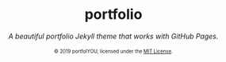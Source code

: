<div align="center">
    <h1>portfolio</h1>
    <i>A beautiful portfolio Jekyll theme that works with GitHub Pages.</i>
    <br><br>
    <sub><sup>© 2019 portfolYOU, licensed under the <a href="./LICENSE">MIT License</a>.</sup></sub>
</div>
